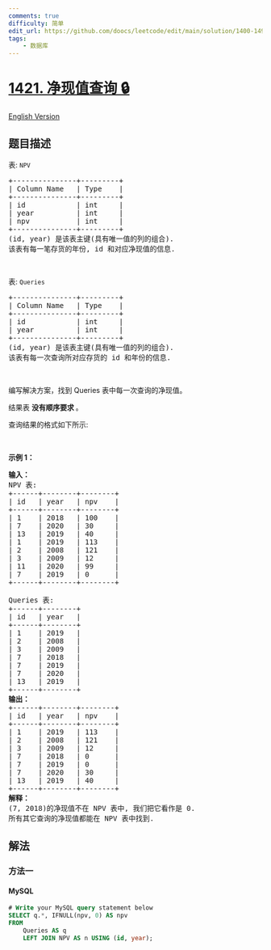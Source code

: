 ```yaml
---
comments: true
difficulty: 简单
edit_url: https://github.com/doocs/leetcode/edit/main/solution/1400-1499/1421.NPV%20Queries/README.md
tags:
    - 数据库
---
```


<!-- problem:start -->

# [1421. 净现值查询 🔒](https://leetcode.cn/problems/npv-queries)

[English Version](/solution/1400-1499/1421.NPV%20Queries/README_EN.md)

## 题目描述

<!-- description:start -->

<p>表: <code>NPV</code></p>

<pre>
+---------------+---------+
| Column Name   | Type    |
+---------------+---------+
| id            | int     |
| year          | int     |
| npv           | int     |
+---------------+---------+
(id, year) 是该表主键(具有唯一值的列的组合).
该表有每一笔存货的年份, id 和对应净现值的信息.
</pre>

<p>&nbsp;</p>

<p>表: <code>Queries</code></p>

<pre>
+---------------+---------+
| Column Name   | Type    |
+---------------+---------+
| id            | int     |
| year          | int     |
+---------------+---------+
(id, year) 是该表主键(具有唯一值的列的组合).
该表有每一次查询所对应存货的 id 和年份的信息.
</pre>

<p>&nbsp;</p>

<p>编写解决方案，找到 Queries&nbsp;表中每一次查询的净现值。</p>

<p>结果表 <strong>没有顺序要求 </strong>。</p>

<p>查询结果的格式如下所示:</p>

<p>&nbsp;</p>

<p><strong>示例 1：</strong></p>

<pre>
<strong>输入：</strong>
NPV 表:
+------+--------+--------+
| id   | year   | npv    |
+------+--------+--------+
| 1    | 2018   | 100    |
| 7    | 2020   | 30     |
| 13   | 2019   | 40     |
| 1    | 2019   | 113    |
| 2    | 2008   | 121    |
| 3    | 2009   | 12     |
| 11   | 2020   | 99     |
| 7    | 2019   | 0      |
+------+--------+--------+

Queries 表:
+------+--------+
| id   | year   |
+------+--------+
| 1    | 2019   |
| 2    | 2008   |
| 3    | 2009   |
| 7    | 2018   |
| 7    | 2019   |
| 7    | 2020   |
| 13   | 2019   |
+------+--------+
<strong>输出：</strong>
+------+--------+--------+
| id   | year   | npv    |
+------+--------+--------+
| 1    | 2019   | 113    |
| 2    | 2008   | 121    |
| 3    | 2009   | 12     |
| 7    | 2018   | 0      |
| 7    | 2019   | 0      |
| 7    | 2020   | 30     |
| 13   | 2019   | 40     |
+------+--------+--------+
<strong>解释：</strong>
(7, 2018)的净现值不在 NPV 表中, 我们把它看作是 0.
所有其它查询的净现值都能在 NPV 表中找到.
</pre>

<!-- description:end -->

## 解法

<!-- solution:start -->

### 方法一

<!-- tabs:start -->

#### MySQL

```sql
# Write your MySQL query statement below
SELECT q.*, IFNULL(npv, 0) AS npv
FROM
    Queries AS q
    LEFT JOIN NPV AS n USING (id, year);
```

<!-- tabs:end -->

<!-- solution:end -->

<!-- problem:end -->
